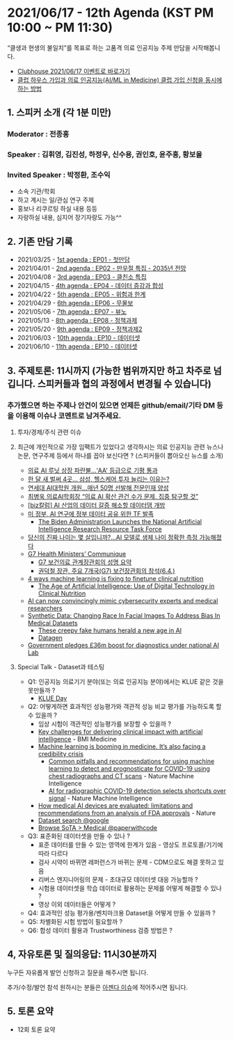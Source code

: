 # 2021/06/17 - 12th Agenda (KST PM 10:00 ~ PM 11:30)

“클생과 현생의 불일치”를 목표로 하는 고품격 의료 인공지능 주제 만담을 시작해봅니다. 

* [Clubhouse 2021/06/17 이벤트로 바로가기]()
* [클럽 하우스 가입과 의료 인공지능(AI/ML in Medicine) 클럽 가입 신청을 동시에 하는 방법](https://www.clubhouse.com/join/aiml-in-medicine/fvzQHLyQ?fbclid=IwAR0_nnP9gHvug6Mhs-8gpy7AK1Q-CGxiQG7f_hq49sfHNljQUCfVnxFVBg8)

## 1. 스피커 소개 (각 1분 미만)
### Moderator : 전종홍
### Speaker : 김휘영, 김진성, 하정우, 신수용, 권인호, 윤주흥, 황보율
### Invited Speaker : 박정환, 조수익 
* 소속 기관/학회
* 하고 계시는 일/관심 연구 주제
* 홍보나 리쿠르팅 하실 내용 등등
* 자랑하실 내용, 심지어 장기자랑도 가능^^

## 2. 기존 만담 기록 
* 2021/03/25 - [1st agenda : EP01 - 첫만담](/20210325-1st-agenda.md)
* 2021/04/01 - [2nd agenda : EP02 - 만우절 특집 - 2035년 전망](/20210401-2nd-agenda.md)
* 2021/04/08 - [3rd agenda : EP03 - 클친소 특집](/20210408-3rd-agenda.md)
* 2021/04/15 - [4th agenda : EP04 - 데이터 증강과 합성](/20210415-4th-agenda.md)
* 2021/04/22 - [5th agenda : EP05 - 위험과 한계](/20210422-5th-agenda.md)
* 2021/04/29 - [6th agenda : EP06 - 무물보](/20210429-6th-agenda.md)
* 2021/05/06 - [7th agenda : EP07 - 뷰노](/20210506-7th-agenda.md)
* 2021/05/13 - [8th agenda : EP08 - 정책과제](/20210513-8th-agenda.md)
* 2021/05/20 - [9th agenda : EP09 - 정책과제2](/20210520-9th-agenda.md)
* 2021/06/03 - [10th agenda : EP10 - 데이터셋](/20210603-10th-agenda.md)
* 2021/06/10 - [11th agenda : EP10 - 데이터셋](/20210610-11th-agenda.md)

## 3. 주제토론: 11시까지 (가능한 범위까지만 하고 차주로 넘깁니다. 스피커들과 협의 과정에서 변경될 수 있습니다)

### 추가했으면 하는 주제나 안건이 있으면 언제든 github/email/기타 DM 등을 이용해 이슈나 코멘트로 남겨주세요. 

1. 투자/경제/주식 관련 이슈 

2. 최근에 개인적으로 가장 임팩트가 있었다고 생각하시는 의료 인공지능 관련  뉴스나 논문, 연구주제 등에서 하나를 꼽아 보신다면 ? (스피커들이 뽑아오신 뉴스를 소개) 
   * [의료 AI 루닛 상장 파란불…‘AA' 등급으로 기평 통과](https://signalm.sedaily.com/NewsView/22NMSLX8K9/GX1102)
   * [한 달 새 벌써 4곳… 삼성, 헬스케어 투자 늘리는 이유는?](https://www.etoday.co.kr/news/view/2034347)
   * [연세대 AI대학원 개원…매년 50명 선발해 전문인재 양성](https://www.edaily.co.kr/news/read?newsId=03201286629080408&mediaCodeNo=257)
   * [최병욱 의료AI학회장 “의료 AI 확산 관건 수가 문제, 집중 탐구할 것”](http://www.aitimes.com/news/articleView.html?idxno=138973)
   * [[biz칼럼] AI 산업의 데이터 갈증 해소할 데이터댐 개방](https://www.hankyung.com/opinion/article/2021061335261)
   * [미 정부, AI 연구에 정부 데이터 공유 위한 TF 발족](https://www.mk.co.kr/news/world/view/2021/06/565938/)
      * [The Biden Administration Launches the National Artificial Intelligence Research Resource Task Force](https://www.whitehouse.gov/ostp/news-updates/2021/06/10/the-biden-administration-launches-the-national-artificial-intelligence-research-resource-task-force/)
   * [당신의 진짜 나이는 몇 살입니까?...AI 모델로 생체 나이 정확한 측정 가능해졌다](http://www.aitimes.com/news/articleView.html?idxno=138963)
   * [G7 Health Ministers’ Communique](https://www.g7uk.org/g7-health-ministers-meeting-communique-oxford-4-june-2021/?fbclid=IwAR2IJNBr5NhJaNRd6TRhdgx2ajBXHCRBi_P_e6vFg6a1qSICjfypKz723iU)
      * [G7 보건의료 관계장관회의 성명 요약](https://www.facebook.com/1biit/posts/10159892660191410)
      * [권덕철 장관, 주요 7개국(G7) 보건장관회의 참석(6.4.)](https://www.mohw.go.kr/react/al/sal0301vw.jsp?PAR_MENU_ID=04&MENU_ID=0403&page=3&CONT_SEQ=365964)
   * [4 ways machine learning is fixing to finetune clinical nutrition](https://www.aiin.healthcare/topics/precision-medicine/4-ways-machine-learning-fixing-finetune-clinical-nutrition)
      * [The Age of Artificial Intelligence: Use of Digital Technology in Clinical Nutrition](https://link.springer.com/article/10.1007/s40137-021-00297-3)
   * [AI can now convincingly mimic cybersecurity experts and medical researchers](https://theconversation.com/study-shows-ai-generated-fake-reports-fool-experts-160909)
   * [Synthetic Data: Changing Race In Facial Images To Address Bias In Medical Datasets](https://www.unite.ai/changing-race-in-facial-images-to-address-bias-in-medical-datasets/)
      * [These creepy fake humans herald a new age in AI](https://www.technologyreview.com/2021/06/11/1026135/ai-synthetic-data/)
      * [Datagen](https://www.datagen.tech/technology/)
   * [Government pledges £36m boost for diagnostics under national AI Lab](https://www.digitalhealth.net/2021/06/government-pledges-36m-boost-for-diagnostics-under-national-ai-lab/)

3. Special Talk - Dataset과 테스팅 
   * Q1: 인공지능 의료기기 분야(또는 의료 인공지능 분야)에서는 KLUE 같은 것을 못만들까 ? 
      * [KLUE Day](https://www.facebook.com/groups/TensorFlowKR/permalink/1489810094693377)
   * Q2: 어떻게하면 효과적인 성능평가와 객관적 성능 비교 평가를 가능하도록 할 수 있을까 ? 
      * 임상 시험이 객관적인 성능평가를 보장할 수 있을까 ? 
      * [Key challenges for delivering clinical impact with artificial intelligence](https://bmcmedicine.biomedcentral.com/articles/10.1186/s12916-019-1426-2) - BMI Medicine
      * [Machine learning is booming in medicine. It’s also facing a credibility crisis](https://www.statnews.com/2021/06/02/machine-learning-ai-methodology-research-flaws/)
          * [Common pitfalls and recommendations for using machine learning to detect and prognosticate for COVID-19 using chest radiographs and CT scans](https://www.nature.com/articles/s42256-021-00307-0) - Nature Machine Intelligence
          * [AI for radiographic COVID-19 detection selects shortcuts over signal](https://www.nature.com/articles/s42256-021-00338-7) - Nature Machine Intelligence
      * [How medical AI devices are evaluated: limitations and recommendations from an analysis of FDA approvals](https://www.nature.com/articles/s41591-021-01312-x.epdf?sharing_token=8BNOnt1UUOf0iPsJ9yU0J9RgN0jAjWel9jnR3ZoTv0M6PlZXWQqbgCrdZtSbNOnPDQlhZJ-fPz8LJ4JqCoxGYshqBh62049hIhMSEfJaE7pKaceG00AD1FUBHLZ5YShokEBQWoF6kBbZitEELPDqWu-9esaFE8DcbdQ1QAgRChw%3D&utm_source=STAT+Newsletters&utm_campaign=fdec4d0d0d-health_tech_4-6-21_COPY_01&utm_medium=email&utm_term=0_8cab1d7961-fdec4d0d0d-152708089) - Nature
      * [Dataset search @google](https://datasetsearch.research.google.com/)
      * [Browse SoTA > Medical @paperwithcode](https://paperswithcode.com/area/medical) 
   * Q3: 표준화된 데이터셋을 만들 수 있나 ? 
      * 표준 데이터를 만들 수 있는 영역에 한계가 있음 - 영상도 프로토콜/기기에 따라 다르다
      * 검사 시약이 바뀌면 레퍼런스가 바뀌는 문제 - CDM으로도 해결 못하고 있음  
      * 리버스 엔지니어링의 문제 - 초대규모 데이터셋 대응 가능할까 ?
      * 시험용 데이터셋을 학습 데이터로 활용하는 문제를 어떻게 해결할 수 있나 ? 
      * 영상 이외 데이터들은 어떻게 ? 
   * Q4: 효과적인 성능 평가용/벤치마크용 Dataset을 어떻게 만들 수 있을까 ?   
   * Q5: 차별화된 시험 방법이 필요할까 ? 
   * Q6: 합성 데이터 활용과 Trustworthiness 검증 방법은 ? 

## 4, 자유토론 및 질의응답: 11시30분까지

누구든 자유롭게 발언 신청하고 질문을 해주시면 됩니다. 

추가/수정/발언 참석 원하시는 분들은 [아젠다 이슈](https://github.com/hollobit/AIML-in-Medicine-club/issues/11)에 적어주시면 됩니다. 

## 5. 토론 요약

* 12회 토론 요약 
